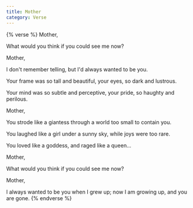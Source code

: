 ```yaml
---
title: Mother
category: Verse
---
```


{% verse %}
Mother,

What would you think
if you could see me now?<!--more-->

Mother,

I don't remember telling, but
I'd always wanted to be you.

Your frame was so tall and beautiful,
your eyes, so dark and lustrous.

Your mind was so subtle and perceptive,
your pride, so haughty and perilous.

Mother,

You strode like a giantess
through a world too small to contain you.

You laughed like a girl
under a sunny sky, while joys were too rare.

You loved like a goddess,
and raged like a queen…

Mother,

What would you think 
if you could see me now?

Mother,

I always wanted to be you
when I grew up;
now I am growing up,
and you are gone.
{% endverse %}
